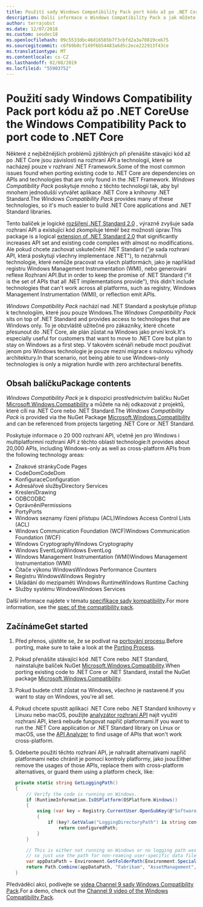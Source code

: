 ```yaml
---
title: Použití sady Windows Compatibility Pack port kódu až po .NET Core
description: Další informace o Windows Compatibility Pack a jak můžete pomocí jeho port existujícího kódu rozhraní .NET Framework do .NET Core
author: terrajobst
ms.date: 12/07/2018
ms.custom: seodec18
ms.openlocfilehash: 09c5533dbc46d16585b7f3cbfd2a3a70819ceb75
ms.sourcegitcommit: c6f69b0cf149f6b54483a6d5c2ece222913f43ce
ms.translationtype: MT
ms.contentlocale: cs-CZ
ms.lasthandoff: 02/08/2019
ms.locfileid: "55903752"
---
```

# <a name="use-the-windows-compatibility-pack-to-port-code-to-net-core"></a><span data-ttu-id="12831-103">Použití sady Windows Compatibility Pack port kódu až po .NET Core</span><span class="sxs-lookup"><span data-stu-id="12831-103">Use the Windows Compatibility Pack to port code to .NET Core</span></span>

<span data-ttu-id="12831-104">Některé z nejběžnějších problémů zjištěných při přenášíte stávající kód až po .NET Core jsou závislosti na rozhraní API a technologií, které se nacházejí pouze v rozhraní .NET Framework.</span><span class="sxs-lookup"><span data-stu-id="12831-104">Some of the most common issues found when porting existing code to .NET Core are dependencies on APIs and technologies that are only found in the .NET Framework.</span></span> <span data-ttu-id="12831-105">*Windows Compatibility Pack* poskytuje mnoho z těchto technologií tak, aby byl mnohem jednodušší vytvářet aplikace .NET Core a knihovny .NET Standard.</span><span class="sxs-lookup"><span data-stu-id="12831-105">The *Windows Compatibility Pack* provides many of these technologies, so it's much easier to build .NET Core applications and .NET Standard libraries.</span></span>

<span data-ttu-id="12831-106">Tento balíček je logické [rozšíření .NET Standard 2.0](../whats-new/dotnet-core-2-0.md#api-changes-and-library-support) , výrazně zvyšuje sada rozhraní API a existující kód zkompiluje téměř bez možnosti úprav.</span><span class="sxs-lookup"><span data-stu-id="12831-106">This package is a logical [extension of .NET Standard 2.0](../whats-new/dotnet-core-2-0.md#api-changes-and-library-support) that significantly increases API set and existing code compiles with almost no modifications.</span></span> <span data-ttu-id="12831-107">Ale pokud chcete zachovat uskutečnění .NET Standard ("je sada rozhraní API, která poskytují všechny implementace .NET"), to nezahrnuli technologie, které nemůže pracovat na všech platformách, jako je například registru Windows Management Instrumentation (WMI), nebo generování reflexe Rozhraní API.</span><span class="sxs-lookup"><span data-stu-id="12831-107">But in order to keep the promise of .NET Standard ("it is the set of APIs that all .NET implementations provide"), this didn't include technologies that can't work across all platforms, such as registry, Windows Management Instrumentation (WMI), or reflection emit APIs.</span></span>

<span data-ttu-id="12831-108">*Windows Compatibility Pack* nachází nad .NET Standard a poskytuje přístup k technologiím, které jsou pouze Windows.</span><span class="sxs-lookup"><span data-stu-id="12831-108">The *Windows Compatibility Pack* sits on top of .NET Standard and provides access to technologies that are Windows only.</span></span> <span data-ttu-id="12831-109">To je obzvláště užitečné pro zákazníky, které chcete přesunout do .NET Core, ale plán zůstat na Windows jako první krok.</span><span class="sxs-lookup"><span data-stu-id="12831-109">It's especially useful for customers that want to move to .NET Core but plan to stay on Windows as a first step.</span></span> <span data-ttu-id="12831-110">V takovém scénáři nebude moct používat jenom pro Windows technologie je pouze mezní migrace s nulovou výhody architektury.</span><span class="sxs-lookup"><span data-stu-id="12831-110">In that scenario, not being able to use Windows-only technologies is only a migration hurdle with zero architectural benefits.</span></span>

## <a name="package-contents"></a><span data-ttu-id="12831-111">Obsah balíčku</span><span class="sxs-lookup"><span data-stu-id="12831-111">Package contents</span></span>

<span data-ttu-id="12831-112">*Windows Compatibility Pack* je k dispozici prostřednictvím balíčku NuGet [Microsoft.Windows.Compatibility](https://www.nuget.org/packages/Microsoft.Windows.Compatibility) a můžete na něj odkazovat z projektů, které cílí na .NET Core nebo .NET Standard.</span><span class="sxs-lookup"><span data-stu-id="12831-112">The *Windows Compatibility Pack* is provided via the NuGet Package [Microsoft.Windows.Compatibility](https://www.nuget.org/packages/Microsoft.Windows.Compatibility) and can be referenced from projects targeting .NET Core or .NET Standard.</span></span>

<span data-ttu-id="12831-113">Poskytuje informace o 20 000 rozhraní API, včetně jen pro Windows i multiplatformní rozhraní API z těchto oblastí technologie:</span><span class="sxs-lookup"><span data-stu-id="12831-113">It provides about 20,000 APIs, including Windows-only as well as cross-platform APIs from the following technology areas:</span></span>

* <span data-ttu-id="12831-114">Znakové stránky</span><span class="sxs-lookup"><span data-stu-id="12831-114">Code Pages</span></span>
* <span data-ttu-id="12831-115">CodeDom</span><span class="sxs-lookup"><span data-stu-id="12831-115">CodeDom</span></span>
* <span data-ttu-id="12831-116">Konfigurace</span><span class="sxs-lookup"><span data-stu-id="12831-116">Configuration</span></span>
* <span data-ttu-id="12831-117">Adresářové služby</span><span class="sxs-lookup"><span data-stu-id="12831-117">Directory Services</span></span>
* <span data-ttu-id="12831-118">Kreslení</span><span class="sxs-lookup"><span data-stu-id="12831-118">Drawing</span></span>
* <span data-ttu-id="12831-119">ODBC</span><span class="sxs-lookup"><span data-stu-id="12831-119">ODBC</span></span>
* <span data-ttu-id="12831-120">Oprávnění</span><span class="sxs-lookup"><span data-stu-id="12831-120">Permissions</span></span>
* <span data-ttu-id="12831-121">Porty</span><span class="sxs-lookup"><span data-stu-id="12831-121">Ports</span></span>
* <span data-ttu-id="12831-122">Windows seznamy řízení přístupu (ACL)</span><span class="sxs-lookup"><span data-stu-id="12831-122">Windows Access Control Lists (ACL)</span></span>
* <span data-ttu-id="12831-123">Windows Communication Foundation (WCF)</span><span class="sxs-lookup"><span data-stu-id="12831-123">Windows Communication Foundation (WCF)</span></span>
* <span data-ttu-id="12831-124">Windows Cryptography</span><span class="sxs-lookup"><span data-stu-id="12831-124">Windows Cryptography</span></span>
* <span data-ttu-id="12831-125">Windows EventLog</span><span class="sxs-lookup"><span data-stu-id="12831-125">Windows EventLog</span></span>
* <span data-ttu-id="12831-126">Windows Management Instrumentation (WMI)</span><span class="sxs-lookup"><span data-stu-id="12831-126">Windows Management Instrumentation (WMI)</span></span>
* <span data-ttu-id="12831-127">Čítače výkonu Windows</span><span class="sxs-lookup"><span data-stu-id="12831-127">Windows Performance Counters</span></span>
* <span data-ttu-id="12831-128">Registru Windows</span><span class="sxs-lookup"><span data-stu-id="12831-128">Windows Registry</span></span>
* <span data-ttu-id="12831-129">Ukládání do mezipaměti Windows Runtime</span><span class="sxs-lookup"><span data-stu-id="12831-129">Windows Runtime Caching</span></span>
* <span data-ttu-id="12831-130">Služby systému Windows</span><span class="sxs-lookup"><span data-stu-id="12831-130">Windows Services</span></span>

<span data-ttu-id="12831-131">Další informace najdete v tématu [specifikace sady kompatibility](https://github.com/dotnet/designs/blob/master/accepted/compat-pack/compat-pack.md).</span><span class="sxs-lookup"><span data-stu-id="12831-131">For more information, see the [spec of the compatibility pack](https://github.com/dotnet/designs/blob/master/accepted/compat-pack/compat-pack.md).</span></span>

## <a name="get-started"></a><span data-ttu-id="12831-132">Začínáme</span><span class="sxs-lookup"><span data-stu-id="12831-132">Get started</span></span>

1. <span data-ttu-id="12831-133">Před přenos, ujistěte se, že se podívat na [portování procesu](index.md).</span><span class="sxs-lookup"><span data-stu-id="12831-133">Before porting, make sure to take a look at the [Porting Process](index.md).</span></span>

2. <span data-ttu-id="12831-134">Pokud přenášíte stávající kód .NET Core nebo .NET Standard, nainstalujte balíček NuGet [Microsoft.Windows.Compatibility](https://www.nuget.org/packages/Microsoft.Windows.Compatibility).</span><span class="sxs-lookup"><span data-stu-id="12831-134">When porting existing code to .NET Core or .NET Standard, install the NuGet package [Microsoft.Windows.Compatibility](https://www.nuget.org/packages/Microsoft.Windows.Compatibility).</span></span>

3. <span data-ttu-id="12831-135">Pokud budete chtít zůstat na Windows, všechno je nastavené.</span><span class="sxs-lookup"><span data-stu-id="12831-135">If you want to stay on Windows, you're all set.</span></span>

4. <span data-ttu-id="12831-136">Pokud chcete spustit aplikaci .NET Core nebo .NET Standard knihovny v Linuxu nebo macOS, použijte [analyzátor rozhraní API](https://blogs.msdn.microsoft.com/dotnet/2017/10/31/introducing-api-analyzer/) najít využití rozhraní API, která nebude fungovat napříč platformami.</span><span class="sxs-lookup"><span data-stu-id="12831-136">If you want to run the .NET Core application or .NET Standard library on Linux or macOS, use the [API Analyzer](https://blogs.msdn.microsoft.com/dotnet/2017/10/31/introducing-api-analyzer/) to find usage of APIs that won't work cross-platform.</span></span>

5. <span data-ttu-id="12831-137">Odeberte použití těchto rozhraní API, je nahradit alternativami napříč platformami nebo chránit je pomocí kontroly platformy, jako jsou:</span><span class="sxs-lookup"><span data-stu-id="12831-137">Either remove the usages of those APIs, replace them with cross-platform alternatives, or guard them using a platform check, like:</span></span>

    ```csharp
    private static string GetLoggingPath()
    {
        // Verify the code is running on Windows.
        if (RuntimeInformation.IsOSPlatform(OSPlatform.Windows))
        {
            using (var key = Registry.CurrentUser.OpenSubKey(@"Software\Fabrikam\AssetManagement"))
            {
                if (key?.GetValue("LoggingDirectoryPath") is string configuredPath)
                    return configuredPath;
            }
        }

        // This is either not running on Windows or no logging path was configured,
        // so just use the path for non-roaming user-specific data files.
        var appDataPath = Environment.GetFolderPath(Environment.SpecialFolder.LocalApplicationData);
        return Path.Combine(appDataPath, "Fabrikam", "AssetManagement", "Logging");
    }
    ```

<span data-ttu-id="12831-138">Předváděcí akci, podívejte se [videa Channel 9 sady Windows Compatibility Pack](https://channel9.msdn.com/Events/Connect/2017/T123).</span><span class="sxs-lookup"><span data-stu-id="12831-138">For a demo, check out the [Channel 9 video of the Windows Compatibility Pack](https://channel9.msdn.com/Events/Connect/2017/T123).</span></span>
